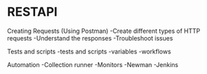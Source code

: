 # RESTAPI

Creating Requests (Using Postman)
-Create different types of HTTP requests
-Understand the responses
-Troubleshoot issues

Tests and scripts
-tests and scripts
-variables
-workflows


Automation
-Collection runner
-Monitors
-Newman
-Jenkins

